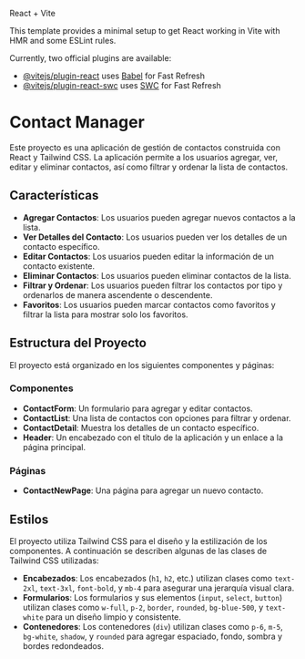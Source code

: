 React + Vite

This template provides a minimal setup to get React working in Vite with HMR and some ESLint rules.

Currently, two official plugins are available:

- [@vitejs/plugin-react](https://github.com/vitejs/vite-plugin-react/blob/main/packages/plugin-react/README.md) uses [Babel](https://babeljs.io/) for Fast Refresh
- [@vitejs/plugin-react-swc](https://github.com/vitejs/vite-plugin-react-swc) uses [SWC](https://swc.rs/) for Fast Refresh

# Contact Manager

Este proyecto es una aplicación de gestión de contactos construida con React y Tailwind CSS. La aplicación permite a los usuarios agregar, ver, editar y eliminar contactos, así como filtrar y ordenar la lista de contactos.

## Características

- **Agregar Contactos**: Los usuarios pueden agregar nuevos contactos a la lista.
- **Ver Detalles del Contacto**: Los usuarios pueden ver los detalles de un contacto específico.
- **Editar Contactos**: Los usuarios pueden editar la información de un contacto existente.
- **Eliminar Contactos**: Los usuarios pueden eliminar contactos de la lista.
- **Filtrar y Ordenar**: Los usuarios pueden filtrar los contactos por tipo y ordenarlos de manera ascendente o descendente.
- **Favoritos**: Los usuarios pueden marcar contactos como favoritos y filtrar la lista para mostrar solo los favoritos.

## Estructura del Proyecto

El proyecto está organizado en los siguientes componentes y páginas:

### Componentes

- **ContactForm**: Un formulario para agregar y editar contactos.
- **ContactList**: Una lista de contactos con opciones para filtrar y ordenar.
- **ContactDetail**: Muestra los detalles de un contacto específico.
- **Header**: Un encabezado con el título de la aplicación y un enlace a la página principal.

### Páginas

- **ContactNewPage**: Una página para agregar un nuevo contacto.

## Estilos

El proyecto utiliza Tailwind CSS para el diseño y la estilización de los componentes. A continuación se describen algunas de las clases de Tailwind CSS utilizadas:

- **Encabezados**: Los encabezados (`h1`, `h2`, etc.) utilizan clases como `text-2xl`, `text-3xl`, `font-bold`, y `mb-4` para asegurar una jerarquía visual clara.
- **Formularios**: Los formularios y sus elementos (`input`, `select`, `button`) utilizan clases como `w-full`, `p-2`, `border`, `rounded`, `bg-blue-500`, y `text-white` para un diseño limpio y consistente.
- **Contenedores**: Los contenedores (`div`) utilizan clases como `p-6`, `m-5`, `bg-white`, `shadow`, y `rounded` para agregar espaciado, fondo, sombra y bordes redondeados.